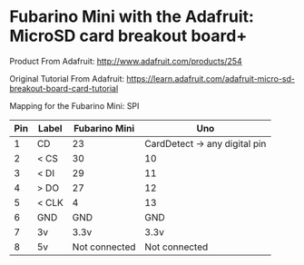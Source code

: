 # Fubarino Mini with the Adafruit: MicroSD card breakout board+

Product From Adafruit: http://www.adafruit.com/products/254

Original Tutorial From Adafruit: https://learn.adafruit.com/adafruit-micro-sd-breakout-board-card-tutorial

Mapping for the Fubarino Mini: SPI

Pin | Label | Fubarino Mini | Uno
---- | ---- | ---- | ----
1 | CD | 23 | CardDetect -> any digital pin
2 | < CS | 30 | 10
3 | < DI | 29 | 11
4 | > DO | 27 | 12
5 | < CLK |4 | 13 
6 | GND | GND | GND
7 | 3v| 3.3v | 3.3v
8 | 5v |Not connected | Not connected
